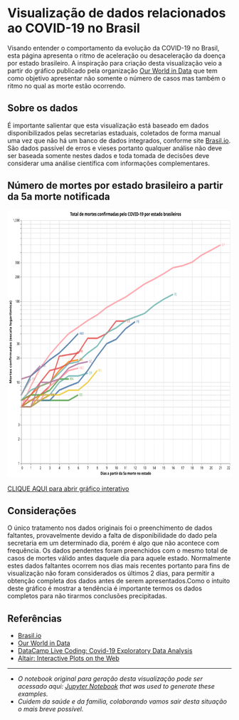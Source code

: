 <!---
title: Covid-19 cases in Brazil
date: 2020-04-12 06:00
authors: Fernando Hannaka
comments: true
slug: altair-interactive
tags: covid19, coronavirus, brazil, python, altair, vega, interactive
include: vega
-->
<html>
<head>
  <!-- Import Vega & Vega-Lite (does not have to be from CDN) -->
  <script src="https://cdn.jsdelivr.net/npm/vega@[VERSION]"></script>
  <script src="https://cdn.jsdelivr.net/npm/vega-lite@[VERSION]"></script>
  <!-- Import vega-embed -->
  <script src="https://cdn.jsdelivr.net/npm/vega-embed@[VERSION]"></script>
</head>
</html>

# Visualização de dados relacionados ao COVID-19 no Brasil
Visando entender o comportamento da evolução da COVID-19 no Brasil, esta página apresenta o ritmo de aceleração ou desaceleração da doença por estado brasileiro. A inspiração para criação desta visualização veio a partir do gráfico publicado pela organização <a target="_blank" rel="noopener noreferrer" href="https://ourworldindata.org/grapher/covid-confirmed-deaths-since-5th-death">Our World in Data</a> que tem como objetivo apresentar não somente o número de casos mas também o ritmo no qual as morte estão ocorrendo.

## Sobre os dados 
É importante salientar que esta visualização está baseado em dados disponibilizados pelas secretarias estaduais, coletados de forma manual uma vez que não há um banco de dados integrados, conforme site <a target="_blank" rel="noopener noreferrer" href="https://brasil.io/dataset/covid19/caso">Brasil.io</a>. São dados passível de erros e vieses portanto qualquer análise não deve ser baseada somente nestes dados e toda tomada de decisões deve considerar uma análise científica com informações complementares.

## Número de mortes por estado brasileiro a partir da 5a morte notificada
<img 
    src="visualization.svg" 
    alt="Mortes por estado brasileiro"
    height="600"
    width="1000" />

<a target="_blank" rel="noopener noreferrer" href="https://vega.github.io/editor/#/url/vega-lite/N4KABGBEDGD2B2AzAlgc0gLjMSA3ZApgO6bYwIAuy8ArrDQM4DqyAJhQBakAsADLwBooceFVr0GACQJoOFUgGZ+AX2UDwUADYBDAJ4EATqQDaGiKAiWoAW20GA1qRwVdABwKlIm6h6GRYrtrQyC6kvAB0AOx+DBQGsPYELOxcWNxqZpaQBPBwrNToWBZWWXCasEZFmSXCCPlUCE7VNVAu7p7wsNbU2pqQ6i0lkCgEmqyesdoUvs01kAyjBNAN8BOLyxX8AEyQs5YZgxB4vTQeWF6yFKgGeruDBy2QAB5OkG1nUACONNqiIVPIXC+KAjMaeAAitwec10TUOrTcH0g31+VAoAKB-T2R1B43O4IIUw4DCx8Pm0F6H2ciM85XQyj2DJq0KyHBkqDkpAAbABWQTNebrFavBaaJYUTa8HZFN4084MApi-ogwhjElYYzzdHTSAAXVUAyGaKV5wAKrB0ZowKwCGBrBVpgwwCIUAZbKxtE73OUwABhADyADUAJLggC0AEYAJxgVwVMAESasWBgABGNwVYuQ8RJhqskCIbE4pAAHPxMizivnbA5Xu9aT5lf5AsFQlgItEoLF4olksW0iyjjk8gU4Y8yhU63KoJ1uvBek3cRNtR5B1kAkEQrCZbgTh8Ijy10cJbBNFRXCZsWR6+dZz0+n4l-KV5Aj5Zqe1b1174vVXioAActo1irnsup5kMLwyjeXw-H82qAsCwx-hCUIQfm27YFesqfrBqL-FQmLoUMT5QASRK5thDAUia17Tl4sD0oyzRrpAbKXNyfLEW8IS0ZA5qWtatr2gYjrOggrrup6sajCmAYhuG0axvGibosmaYZsgWY5qSRo3PADCIBU1gmDgKBnoYIpCsgjTykKko7Ko4ECoWKSluWViVgKNaONB9HTE88h+L0aCrOcYqIEFUCsFBYA8jEyAAF4fBGvCscOsD5PAhRYYM5DlJUdG4ZAd7zg+KqjP+WpTEhYqoDk-60Jomhvm8BCBVOxWlQuj4oc+NWvsRRyxVWjwwcicFohiMxktoqDXAQqADectgvENWTaE8yDqtevFIuCyDSdosZ2FQBjWsdPLHSJ0xgJ0CZJrAg3YaRkCQrCjLrZAmGjXM40ovB026Xlc0LUtOoynYqCrahsJvkcm3bXWe2eAAsg6ibiUg2ZSU6AAUiY0cddJ2AAtxQ3QUgAlM9ZKveRnAksxzLcexHLyFgvL8n9KNmhavRCXaGNOi6OPaB6XqyX6QahpGMZxudqniym6aelpMg6dxcS-IZxmmchFmFTgorijZYVdvZBjbK+yjOXMrn9mAZa8BWGh29FUzaK884gZ4HromGBCpgoWxbISBARqwSiRBGfIKNoCiRNAPIRpEkSJ5ErBclsvC01AAAk1FsrYnhyBQrgMBgAD0VdAkt4SoCEHA0Km4Q2VXRcELYteLdoYbeNMtfcOEJbhBG4QAFYMI0hqQP7noEBQO2jXPnuB8Hofh5H0ex7w8eJ8nqfp2nWc55eNQ4O9YQxC+5wAIKo02DPEqQkRrpftxYBGN-LVAD9P4SRmpAIxbHfm9T+YAtg-whn-R+fhn47VjmAq+WAFDQKRP-eBgCX5fyjMgiB3B0GeEwWRbBO0tgKHwZheKXZb6wIARRRQaViIf0wlyIh984GkMYWkZhzRWHX1ob-SAAAhO+DCgGcyocAjhUAxESJwWAN+LDwGYSgUImBojxFYJ4WAPBKiUFgDQRopE8idGSLAKlaRaRZFaIUYg9IBiIE0Oqposx3CLERhLNYsA7CTGeHcW9MhwD9H8NUYI1xSJfQAFF7GkEPE4zC39-HnBiXErACSwmGPUZEzwaTzGKOUVkiBxjcmpNiQUnaoSL7hJsSkqA+SPGKK2BGHxLjJiaMaUE3RocfF+LKQ0ipTTyGUMSa-WxXSEGKEyTUwxJYJlDO6RYhQMySgCKwFGBZ6SwB8B8alLZlT4lFNmRAiMySBmQEmcEjJxy1m1LAIIepb0ABi2zVlWHWZY2x4JXmHKkWMrAOSOn7V+cM1+PjSnAohKCpZhSfGEKeT87ZViAVxW+TCqZX9QGov6VC-EGLrmWOxcUzCnYLlIr+ZY0ZJKIl4qgNEgAym8vZtjGXbK5D4oFdDIBsspRy1FkLuW8rBf8mldSLnCthTtflYq0VPMlZi3xfTWVMspbcj59zHkXIAOL+mZai85dLIC6v1bKrlwiTVqohbYy1IqlE+K1Ua1G2i7VnJZU851yLiUnLUbYz1lKIwyp9bS7lqNtXsvdRcsNEbUXms0dGvl1qPXhspdUu5hiEVRpTa61pqL2mhuzVK4BjjZW4oLci9575NW2IAAouqLRkyNRq62muDYC2t9bFVBvTSUjt2z1VVsMY67lNaRH9qbSOsdAbc2yuHcImtizFWVvMPcw1I7F2EuXWQbJtaN26O7Rqwxgr517osQewdBDd3bO8Xmq9qblVPIXcivhbalF3tdSW198zH2nuaTO19myf3bKUHsudmin2UoUJ+ntSS10nu2dwc9K7DEgPfQ2uKSHt0QLA0iGtwZW0wZkY+-DibY21pI3agdyHsO1oAEoEcPacuj46yOPvowGl9hHUHMYDdBxjmFM3NvY66rdnz83zuE+h1OD6Lk1sk4qrYfGL2YRw54WjAApGNsq4OaI09ezlti9P3oFYZzTHH4WmeRdS194ndNmddVRrDbDLMBpvbKslRqjN2ooT479FyvPoa2G5gDLm7XcH-VxyxqnzgBcVdwRznyzmhfQzyYLkXUNPNi4SrkSnqNJOPXZ-tEX+PFuS4qksaaStf1s0iLLujUqYcS2W4RdXPG9NRdFqAtGAJadfTp2rPWrWsf84NyjSaRv6dRYJ7l3XkXFeU-Ewzo2pPzbyyGlrqq7WidXYZzbKWDOZb2128bnmjuEoS-c6bG2WOypq2ps7ui0tVd8btyb7nXvmdRX507yLctOfW5ohlvoGMLa-rYoHIO1vtqeRDz7sqCtIlh66zjz2ruA+B9Otp4OMciZk0apHUmLuGI89ygniqvEOvBzWyH-2wcw+p8Zs1VOK0ndJwz7z3rIto8R+z9DIHb304Qyj0HL3BeUu4E9kXJPhEMt50uyXUOnbM75Qr2nejld2pLH9xLnXICy+2VGVXiX+ueH19O6z6W4086s411dCPTdy8JYG7Xq7ucO+RSWI3q67vnDN956MezmuA8dz0rkwvFepw14FyI22UPfbZ8B3gLuUOAYuX7vnMdOW6-T3FoLnKTe+5DxY7gUYOWZF1BoBkyggA/view">CLIQUE AQUI para abrir gráfico interativo</a>




## Considerações
O único tratamento nos dados originais foi o preenchimento de dados faltantes, provavelmente devido a falta de disponibilidade do dado pela secretaria em um determinado dia, porém é algo que não acontece com frequência. Os dados pendentes foram preenchidos com o mesmo total de casos de mortes válido antes daquele dia para aquele estado. Normalmente estes dados faltantes ocorrem nos dias mais recentes portanto para fins de visualização não foram considerados os últimos 2 dias, para permitir a obtenção completa dos dados antes de serem apresentados.Como o intuito deste gráfico é mostrar a tendência é importante termos os dados completos para não tirarmos conclusões precipitadas.

## Referências

* <a target="_blank" rel="noopener noreferrer" href="https://brasil.io/dataset/covid19/caso">Brasil.io</a>
* <a target="_blank" rel="noopener noreferrer" href="https://ourworldindata.org/grapher/covid-confirmed-deaths-since-5th-death">Our World in Data</a>
* <a target="_blank" rel="noopener noreferrer" href="https://www.facebook.com/726282547396228/videos/861466570947781/">DataCamp Live Coding: Covid-19 Exploratory Data Analysis</a>
* <a target="_blank" rel="noopener noreferrer" href="https://matthewkudija.com/blog/2018/06/22/altair-interactive/">Altair: Interactive Plots on the Web</a>

---

- *O notebook original para geração desta visualização pode ser acessado aqui: <a target="_blank" rel="noopener noreferrer" href="https://github.com/fehann/covid19brazil/blob/master/Covid19EstadosBrasileiros.ipynb">Jupyter Notebook</a> that was used to generate these examples.*
- *Cuidem da saúde e da familia, colaborando vamos sair desta situação o mais breve possível.*


<!---
Para atualizar o gráfico:
1) Google Colab - rodar o notebook
2) Salvar imagem em SVG e substituir no Github
3) Abrir no editor do Vega Lite e copiar link para Github
-->
